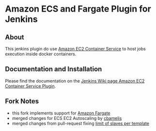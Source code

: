 # Amazon ECS and Fargate Plugin for Jenkins

## About

This jenkins plugin do use [Amazon EC2 Container Service](http://docs.aws.amazon.com/AmazonECS/latest/developerguide/Welcome.html) to host jobs execution inside docker containers.

## Documentation and Installation

Please find the documentation on the [Jenkins Wiki page Amazon EC2 Container Service Plugin](https://wiki.jenkins-ci.org/display/JENKINS/Amazon+EC2+Container+Service+Plugin).

## Fork Notes

- this fork implements support for [Amazon Fargate](https://aws.amazon.com/fargate/)
- merged changes for ECS EC2 Autoscaling by [cbamelis](https://github.com/cbamelis/amazon-ecs-plugin/tree/autoscaling)
- merged changes from pull-request fixing [limit of slaves per template](https://github.com/jenkinsci/amazon-ecs-plugin/pull/48) 
